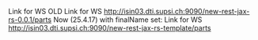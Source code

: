 Link for WS
OLD Link for WS http://isin03.dti.supsi.ch:9090/new-rest-jax-rs-0.0.1/parts
Now (25.4.17) with finalName set:
Link for WS http://isin03.dti.supsi.ch:9090/new-rest-jax-rs-template/parts